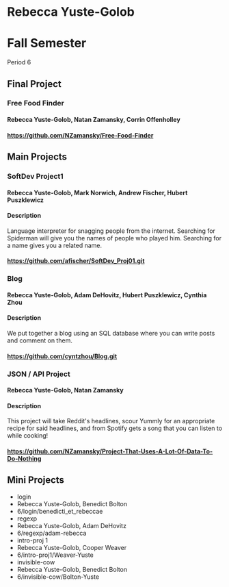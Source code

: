 Rebecca Yuste-Golob
==========

# Fall Semester
Period 6

## Final Project
### Free Food Finder
#### Rebecca Yuste-Golob, Natan Zamansky, Corrin Offenholley
#### https://github.com/NZamansky/Free-Food-Finder

## Main Projects

### SoftDev Project1
#### Rebecca Yuste-Golob, Mark Norwich, Andrew Fischer, Hubert Puszklewicz
#### Description
Language interpreter for snagging people from the internet. Searching for Spiderman will give you the names of people who played him. Searching for a name gives you a related name.
#### https://github.com/afischer/SoftDev_Proj01.git

### Blog
#### Rebecca Yuste-Golob, Adam DeHovitz, Hubert Puszklewicz, Cynthia Zhou
#### Description
We put together a blog using an SQL database where you can write posts and comment on them.
#### https://github.com/cyntzhou/Blog.git

### JSON / API Project
#### Rebecca Yuste-Golob, Natan Zamansky
#### Description
This project will take Reddit's headlines, scour Yummly for an appropriate recipe for said headlines, and from Spotify gets a song that you can listen to while cooking!
#### https://github.com/NZamansky/Project-That-Uses-A-Lot-Of-Data-To-Do-Nothing

## Mini Projects

 * login
  * Rebecca Yuste-Golob, Benedict Bolton
  * 6/login/benedicti_et_rebeccae
 * regexp
  * Rebecca Yuste-Golob, Adam DeHovitz
  * 6/regexp/adam-rebecca
 * intro-proj 1
  * Rebecca Yuste-Golob, Cooper Weaver 
  * 6/intro-proj1/Weaver-Yuste
 * invisible-cow
  * Rebecca Yuste-Golob, Benedict Bolton
  * 6/invisible-cow/Bolton-Yuste

